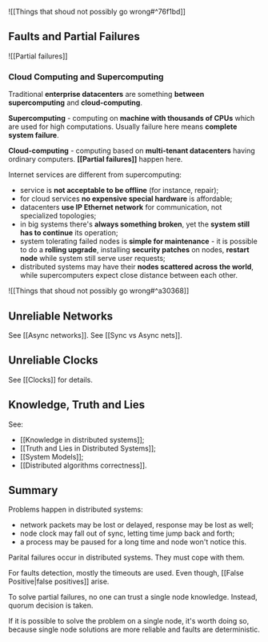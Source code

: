 ![[Things that shoud not possibly go wrong#^76f1bd]]

## Faults and Partial Failures

![[Partial failures]]

### Cloud Computing and Supercomputing

Traditional **enterprise datacenters** are something **between** **supercomputing** and **cloud-computing**.

**Supercomputing** - computing on **machine with thousands of CPUs** which are used for high computations. Usually failure here means **complete system failure**.

**Cloud-computing** - computing based on **multi-tenant datacenters** having ordinary computers. **[[Partial failures]]** happen here.

Internet services are different from supercomputing:
- service is **not acceptable to be offline** (for instance, repair);
- for cloud services **no expensive special hardware** is affordable;
- datacenters **use IP Ethernet network** for communication, not specialized topologies;
- in big systems there's **always something broken**, yet the **system still has to continue** its operation;
- system tolerating failed nodes is **simple for maintenance** - it is possible to do a **rolling upgrade**, installing **security patches** on nodes, **restart node** while system still serve user requests;
- distributed systems may have their **nodes scattered across the world**, while supercomputers expect close distance between each other.

![[Things that shoud not possibly go wrong#^a30368]]

## Unreliable Networks

See [[Async networks]].
See [[Sync vs Async nets]].

## Unreliable Clocks

See [[Clocks]] for details.

## Knowledge, Truth and Lies

See: 
- [[Knowledge in distributed systems]];
- [[Truth and Lies in Distributed Systems]];
- [[System Models]];
- [[Distributed algorithms correctness]].

## Summary

Problems happen in distributed systems:
- network packets may be lost or delayed, response may be lost as well;
- node clock may fall out of sync, letting time jump back and forth;
- a process may be paused for a long time and node won't notice this.

Parital failures occur in distributed systems. They must cope with them.

For faults detection, mostly the timeouts are used. Even though, [[False Positive|false positives]] arise.

To solve partial failures, no one can trust a single node knowledge. Instead, quorum decision is taken.

If it is possible to solve the problem on a single node, it's worth doing so, because single node solutions are more reliable and faults are deterministic.


